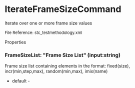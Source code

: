 # IterateFrameSizeCommand

Iterate over one or more frame size values

<font size="2">File Reference: stc_testmethodology.xml</font>

<text>Properties</text>

### FrameSizeList: "Frame Size List" (input:string)

Frame size list containing elements in the format: fixed(size), incr(min,step,max), random(min,max), imix(name)

* default - 
